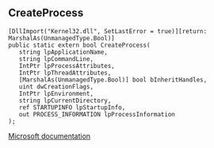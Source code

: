 ## CreateProcess

```
[DllImport("Kernel32.dll", SetLastError = true)][return: MarshalAs(UnmanagedType.Bool)]
public static extern bool CreateProcess(
   string lpApplicationName,
   string lpCommandLine,
   IntPtr lpProcessAttributes,
   IntPtr lpThreadAttributes,
   [MarshalAs(UnmanagedType.Bool)] bool bInheritHandles,
   uint dwCreationFlags,
   IntPtr lpEnvironment,
   string lpCurrentDirectory,
   ref STARTUPINFO lpStartupInfo,
   out PROCESS_INFORMATION lpProcessInformation
);
```

[Microsoft documentation](https://docs.microsoft.com/en-us/windows/win32/api/processthreadsapi/nf-processthreadsapi-createprocessw)
